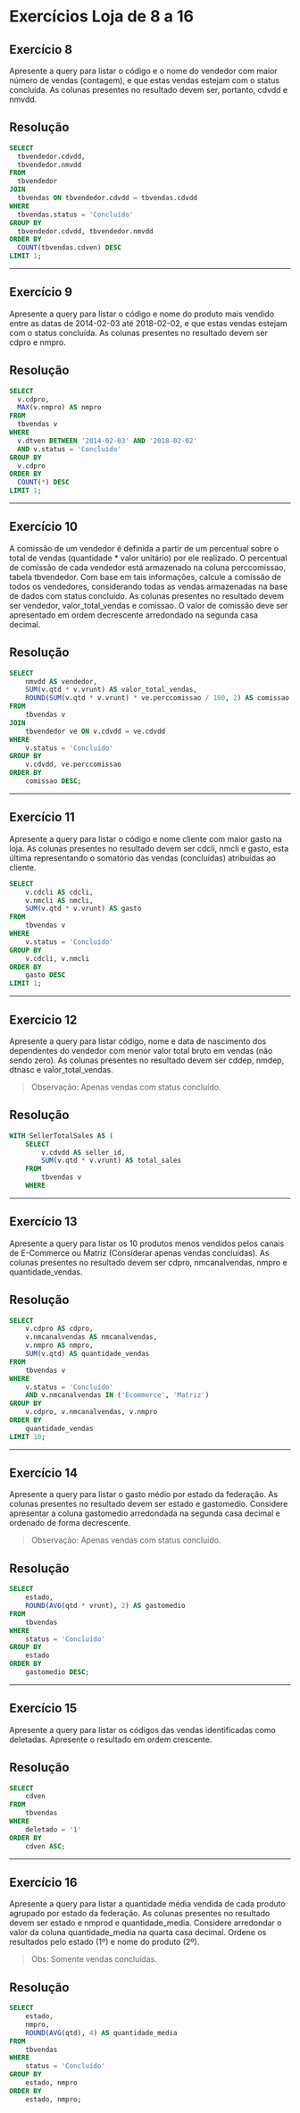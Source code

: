 # Exercícios Loja de 8 a 16

## Exercício 8

Apresente a query para listar o código e o nome do vendedor com maior número de vendas (contagem), e que estas vendas estejam com o status concluída.  As colunas presentes no resultado devem ser, portanto, cdvdd e nmvdd.

## Resolução

```sql
SELECT
  tbvendedor.cdvdd,
  tbvendedor.nmvdd
FROM
  tbvendedor
JOIN
  tbvendas ON tbvendedor.cdvdd = tbvendas.cdvdd
WHERE
  tbvendas.status = 'Concluído'
GROUP BY
  tbvendedor.cdvdd, tbvendedor.nmvdd
ORDER BY
  COUNT(tbvendas.cdven) DESC
LIMIT 1;
```

---

## Exercício 9

Apresente a query para listar o código e nome do produto mais vendido entre as datas de 2014-02-03 até 2018-02-02, e que estas vendas estejam com o status concluída. As colunas presentes no resultado devem ser cdpro e nmpro.

## Resolução

```sql
SELECT
  v.cdpro,
  MAX(v.nmpro) AS nmpro
FROM
  tbvendas v
WHERE
  v.dtven BETWEEN '2014-02-03' AND '2018-02-02'
  AND v.status = 'Concluído'
GROUP BY
  v.cdpro
ORDER BY
  COUNT(*) DESC
LIMIT 1;
```

---

## Exercício 10

A comissão de um vendedor é definida a partir de um percentual sobre o total de vendas (quantidade * valor unitário) por ele realizado. O percentual de comissão de cada vendedor está armazenado na coluna perccomissao, tabela tbvendedor. Com base em tais informações, calcule a comissão de todos os vendedores, considerando todas as vendas armazenadas na base de dados com status concluído. As colunas presentes no resultado devem ser vendedor, valor_total_vendas e comissao. O valor de comissão deve ser apresentado em ordem decrescente arredondado na segunda casa decimal.

## Resolução

```sql
SELECT
    nmvdd AS vendedor,
    SUM(v.qtd * v.vrunt) AS valor_total_vendas,
    ROUND(SUM(v.qtd * v.vrunt) * ve.perccomissao / 100, 2) AS comissao
FROM
    tbvendas v
JOIN
    tbvendedor ve ON v.cdvdd = ve.cdvdd
WHERE
    v.status = 'Concluído'
GROUP BY
    v.cdvdd, ve.perccomissao
ORDER BY
    comissao DESC;
```

---

## Exercício 11

Apresente a query para listar o código e nome cliente com maior gasto na loja. As colunas presentes no resultado devem ser cdcli, nmcli e gasto, esta última representando o somatório das vendas (concluídas) atribuídas ao cliente.


```sql
SELECT
    v.cdcli AS cdcli,
    v.nmcli AS nmcli,
    SUM(v.qtd * v.vrunt) AS gasto
FROM
    tbvendas v
WHERE
    v.status = 'Concluído'
GROUP BY
    v.cdcli, v.nmcli
ORDER BY
    gasto DESC
LIMIT 1;
```

---

## Exercício 12

Apresente a query para listar código, nome e data de nascimento dos dependentes do vendedor com menor valor total bruto em vendas (não sendo zero). As colunas presentes no resultado devem ser cddep, nmdep, dtnasc e valor_total_vendas.

> Observação: Apenas vendas com status concluído.

## Resolução

```sql
WITH SellerTotalSales AS (
    SELECT
        v.cdvdd AS seller_id,
        SUM(v.qtd * v.vrunt) AS total_sales
    FROM
        tbvendas v
    WHERE
```

---

## Exercício 13

Apresente a query para listar os 10 produtos menos vendidos pelos canais de E-Commerce ou Matriz (Considerar apenas vendas concluídas).  As colunas presentes no resultado devem ser cdpro, nmcanalvendas, nmpro e quantidade_vendas.

## Resolução

```sql
SELECT
    v.cdpro AS cdpro,
    v.nmcanalvendas AS nmcanalvendas,
    v.nmpro AS nmpro,
    SUM(v.qtd) AS quantidade_vendas
FROM
    tbvendas v
WHERE
    v.status = 'Concluído'
    AND v.nmcanalvendas IN ('Ecommerce', 'Matriz')
GROUP BY
    v.cdpro, v.nmcanalvendas, v.nmpro
ORDER BY
    quantidade_vendas
LIMIT 10;
```

---

## Exercício 14

Apresente a query para listar o gasto médio por estado da federação. As colunas presentes no resultado devem ser estado e gastomedio. Considere apresentar a coluna gastomedio arredondada na segunda casa decimal e ordenado de forma decrescente.

> Observação: Apenas vendas com status concluído.

## Resolução

```sql
SELECT
    estado,
    ROUND(AVG(qtd * vrunt), 2) AS gastomedio
FROM
    tbvendas
WHERE
    status = 'Concluído'
GROUP BY
    estado
ORDER BY
    gastomedio DESC;
```

---

## Exercício 15

Apresente a query para listar os códigos das vendas identificadas como deletadas. Apresente o resultado em ordem crescente.

## Resolução

```sql
SELECT
    cdven
FROM
    tbvendas
WHERE
    deletado = '1'
ORDER BY
    cdven ASC;
```

---

## Exercício 16

Apresente a query para listar a quantidade média vendida de cada produto agrupado por estado da federação. As colunas presentes no resultado devem ser estado e nmprod e quantidade_media. Considere arredondar o valor da coluna quantidade_media na quarta casa decimal. Ordene os resultados pelo estado (1º) e nome do produto (2º).

> Obs: Somente vendas concluídas.

## Resolução

```sql
SELECT
    estado,
    nmpro,
    ROUND(AVG(qtd), 4) AS quantidade_media
FROM
    tbvendas
WHERE
    status = 'Concluído'
GROUP BY
    estado, nmpro
ORDER BY
    estado, nmpro;
```